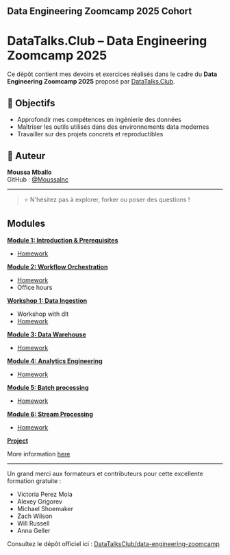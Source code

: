 ## Data Engineering Zoomcamp 2025 Cohort

# DataTalks.Club – Data Engineering Zoomcamp 2025

Ce dépôt contient mes devoirs et exercices réalisés dans le cadre du **Data Engineering Zoomcamp 2025** proposé par [DataTalks.Club](https://datatalks.club/).


## 🎯 Objectifs

- Approfondir mes compétences en ingénierie des données
- Maîtriser les outils utilisés dans des environnements data modernes
- Travailler sur des projets concrets et reproductibles

## 👤 Auteur

**Moussa Mballo**  
GitHub : [@MoussaInc](https://github.com/MoussaInc)

---

> ⭐ N'hésitez pas à explorer, forker ou poser des questions !


## Modules

[**Module 1: Introduction & Prerequisites**](01-docker-terraform/)

* [Homework](01-docker-terraform/homework.md)


[**Module 2: Workflow Orchestration**](02-workflow-orchestration)

* [Homework](02-workflow-orchestration/homework.md)
* Office hours

[**Workshop 1: Data Ingestion**](workshops/dlt/README.md)

* Workshop with dlt
* [Homework](workshops/dlt/README.md)


[**Module 3: Data Warehouse**](03-data-warehouse)

* [Homework](03-data-warehouse/homework.md)


[**Module 4: Analytics Engineering**](04-analytics-engineering/)

* [Homework](04-analytics-engineering/homework.md)


[**Module 5: Batch processing**](05-batch/)

* [Homework](05-batch/homework.md)


[**Module 6: Stream Processing**](06-streaming)

* [Homework](06-streaming/homework.md)


[**Project**](project.md)

More information [here](project.md)

---

Un grand merci aux formateurs et contributeurs pour cette excellente formation gratuite :

- Victoria Perez Mola  
- Alexey Grigorev  
- Michael Shoemaker  
- Zach Wilson  
- Will Russell  
- Anna Geller  

Consultez le dépôt officiel ici : [DataTalksClub/data-engineering-zoomcamp](https://github.com/DataTalksClub/data-engineering-zoomcamp)

